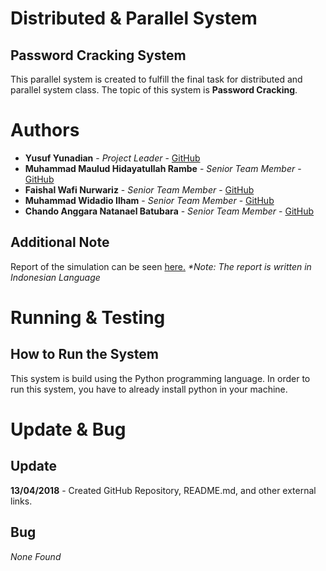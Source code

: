 # Distributed & Parallel System
## Password Cracking System

This parallel system is created to fulfill the final task for distributed and parallel system class. The topic of this system is __Password Cracking__.

# Authors
* __Yusuf Yunadian__ - _Project Leader_ - [GitHub](https://github.com/)
* __Muhammad Maulud Hidayatullah Rambe__ - _Senior Team Member_ - [GitHub](https://github.com/)
* __Faishal Wafi Nurwariz__ - _Senior Team Member_ - [GitHub](https://github.com/)
* __Muhammad Widadio Ilham__ - _Senior Team Member_ - [GitHub](https://github.com/)
* __Chando Anggara Natanael Batubara__ - _Senior Team Member_ - [GitHub](https://github.com/)

## Additional Note
Report of the simulation can be seen [here.](https://docs.google.com/document/d/1jaI6eooyWWIcKGAMSVnSrkc9LcWbBamf3Py4pmhyuiE/edit?usp=sharing) _*Note: The report is written in Indonesian Language_

# Running & Testing
## How to Run the System
This system is build using the Python programming language. In order to run this system, you have to already install python in your machine.

# Update & Bug
## Update
__13/04/2018__ - Created GitHub Repository, README.md, and other external links.

## Bug
*None Found*
